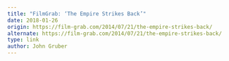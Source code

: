 ```yaml
---
title: "FilmGrab: ‘The Empire Strikes Back’"
date: 2018-01-26
origin: https://film-grab.com/2014/07/21/the-empire-strikes-back/
alternate: https://film-grab.com/2014/07/21/the-empire-strikes-back/
type: link
author: John Gruber
---
```


